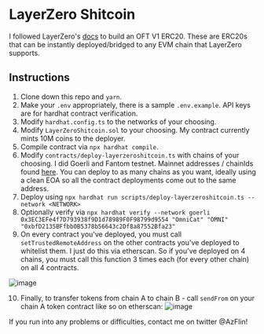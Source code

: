 # LayerZero Shitcoin

I followed LayerZero's [docs](https://layerzero.gitbook.io/docs/evm-guides/layerzero-omnichain-contracts/oft/oft-v1) to build an OFT V1 ERC20. These are ERC20s that can be instantly deployed/bridged to any EVM chain that LayerZero supports.

## Instructions
1. Clone down this repo and `yarn`.
2. Make your `.env` appropriately, there is a sample `.env.example`. API keys are for hardhat contract verification.
3. Modify `hardhat.config.ts` to the networks of your choosing.
4. Modify `LayerZeroShitcoin.sol` to your choosing. My contract currently mints 10M coins to the deployer.
5. Compile contract via `npx hardhat compile`.
6. Modify `contracts/deploy-layerzeroshitcoin.ts` with chains of your choosing. I did Goerli and Fantom testnet. Mainnet addresses / chainIds found [here](https://layerzero.gitbook.io/docs/technical-reference/mainnet/supported-chain-ids). You can deploy to as many chains as you want, ideally using a clean EOA so all the contract deployments come out to the same address.
7. Deploy using `npx hardhat run scripts/deploy-layerzeroshitcoin.ts --network <NETWORK>`
8. Optionally verify via `npx hardhat verify --network goerli 0x3EC3EFe4f7D793938f9D1d78989F0F98799d9554 "OmniCat" "OMNI" "0xbfD2135BFfbb0B5378b56643c2Df8a87552Bfa23"`
9. On every contract you've deployed, you must call `setTrustedRemoteAddress` on the other contracts you've deployed to whitelist them. I just do this via etherscan. So if you've deployed on 4 chains, you must call this function 3 times each (for every other chain) on all 4 contracts.
   
![image](https://github.com/azflin/layerzero-shitcoin/assets/10667203/d086334c-e056-47fd-82d4-ea85ca3dd623)

10. Finally, to transfer tokens from chain A to chain B - call `sendFrom` on your chain A token contract like so on etherscan:
![image](https://github.com/azflin/layerzero-shitcoin/assets/10667203/d8e21d89-7890-4645-9ed4-3fea9ccffde7)

If you run into any problems or difficulties, contact me on twitter @AzFlin!

